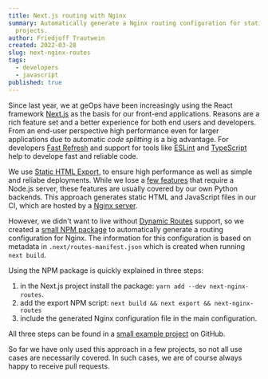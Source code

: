 ```yaml
---
title: Next.js routing with Nginx
summary: Automatically generate a Nginx routing configuration for static Next.js
  projects.
author: Friedjoff Trautwein
created: 2022-03-28
slug: next-nginx-routes
tags:
  - developers
  - javascript
published: true
---
```

Since last year, we at geOps have been increasingly using the React framework [Next.js](https://nextjs.org/) as the basis for our front-end applications. Reasons are a rich feature set and a better experience for both end users and developers. From an end-user perspective high performance even for larger applications due to automatic *code splitting* is a big advantage. For developers [Fast Refresh](https://nextjs.org/docs/basic-features/fast-refresh) and support for tools like [ESLint](https://nextjs.org/docs/basic-features/eslint) and [TypeScript](https://nextjs.org/docs/basic-features/typescript) help to develope fast and reliable code.

We use [Static HTML Export](https://nextjs.org/docs/advanced-features/static-html-export), to ensure high performance as well as simple and reliabe deployments. While we lose a [few features](https://nextjs.org/docs/advanced-features/static-html-export#unsupported-features) that require a Node.js server, these features are usually covered by our own Python backends. This approach generates static HTML and JavaScript files in our CI, which are hosted by a [Nginx server](https://nginx.org/en/).

However, we didn't want to live without [Dynamic Routes](https://nextjs.org/docs/routing/dynamic-routes) support, so we created a [small NPM package](https://www.npmjs.com/package/next-nginx-routes) to automatically generate a routing configuration for Nginx. The information for this configuration is based on metadata in `.next/routes-manifest.json` which is created when running `next build`.

Using the NPM package is quickly explained in three steps:

1. in the Next.js project install the package: `yarn add --dev next-nginx-routes`.
2. add the export NPM script: `next build && next export && next-nginx-routes`
3. include the generated Nginx configuration file in the main configuration.

All three steps can be found in a [small example project](https://github.com/geops/next-nginx-routes/example) on GitHub. 

So far we have only used this approach in a few projects, so not all use cases are necessarily covered. In such cases, we are of course always happy to receive pull requests.